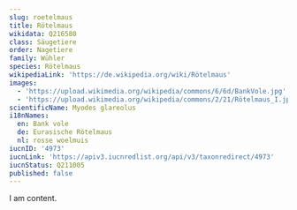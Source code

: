```yaml
---
slug: roetelmaus
title: Rötelmaus
wikidata: Q216580
class: Säugetiere
order: Nagetiere
family: Wühler
species: Rötelmaus
wikipediaLink: 'https://de.wikipedia.org/wiki/Rötelmaus'
images:
  - 'https://upload.wikimedia.org/wikipedia/commons/6/6d/BankVole.jpg'
  - 'https://upload.wikimedia.org/wikipedia/commons/2/21/Rötelmaus_I.jpg'
scientificName: Myodes glareolus
i18nNames:
  en: Bank vole
  de: Eurasische Rötelmaus
  nl: rosse woelmuis
iucnID: '4973'
iucnLink: 'https://apiv3.iucnredlist.org/api/v3/taxonredirect/4973'
iucnStatus: Q211005
published: false
---
```


I am content.
